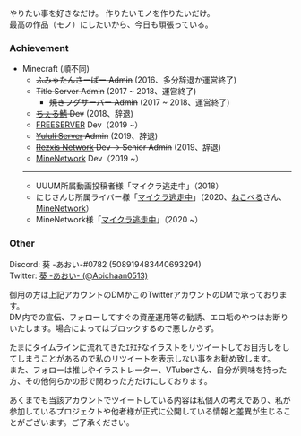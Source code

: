 やりたい事を好きなだけ。 作りたいモノを作りたいだけ。<br>
最高の作品（モノ）にしたいから、今日も頑張っている。

### Achievement

- Minecraft (順不同)
  - ~~ふみゃたんさーばー Admin~~ (2016、多分辞退か運営終了)
  - ~~Title Server Admin~~ (2017 ~ 2018、運営終了)
    - ~~焼きフグサーバー Admin~~ (2017 ~ 2018、運営終了)
  - ~~[ちぇる鯖](https://www.mchel.net/) Dev~~ (2018、辞退)
  - [FREESERVER](https://freeserver.pro/) Dev（2019 ~）
  - ~~[Yululi Server](https://yululiserver.jp) Admin~~ (2019、辞退)
  - ~~[Rezxis Network](https://www.rezxis.net/) Dev → Senior Admin~~ (2019、辞退)
  - [MineNetwork](https://www.minenet.work) Dev（2019 ~）
  - ---
  - UUUM所属動画投稿者様「マイクラ逃走中」（2018）
  - にじさんじ所属ライバー様「[マイクラ逃走中](https://twitter.com/Aoichaan0513/status/1324403654070206465)」（2020、[ねこべる](https://twitter.com/NecoB_WComm)さん、[MineNetwork](https://twitter.com/MineNetwork_jp)）
  - MineNetwork様「[マイクラ逃走中](https://twitter.com/NecoB_WComm/status/1327631154728501249)」（2020 ~）

### Other

Discord: 葵 -あおい-#0782 (508919483440693294)<br>
Twitter: [葵 -あおい- (@Aoichaan0513)](https://twitter.com/Aoichaan0513)

御用の方は上記アカウントのDMかこのTwitterアカウントのDMで承っております。<br>
DM内での宣伝、フォローしてすぐの資産運用等の勧誘、エロ垢のやつはお断りいたします。場合によってはブロックするので悪しからず。

たまにタイムラインに流れてきたｴﾁｴﾁなイラストをリツイートしてお目汚しをしてしまうことがあるので私のリツイートを表示しない事をお勧め致します。<br>
また、フォローは推しやイラストレーター、VTuberさん、自分が興味を持った方、その他何らかの形で関わった方だけにしております。

あくまでも当該アカウントでツイートしている内容は私個人の考えであり、私が参加しているプロジェクトや他者様が正式に公開している情報と差異が生じることがございます。ご了承ください。
